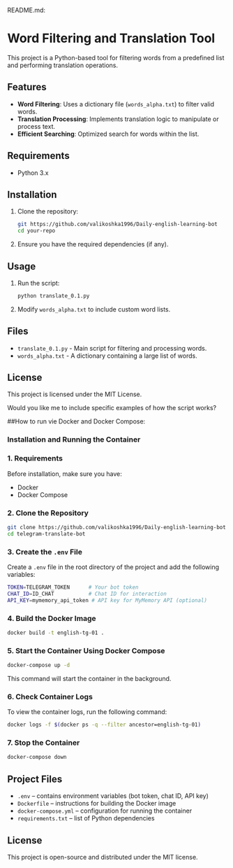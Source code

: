 README.md:


# Word Filtering and Translation Tool

This project is a Python-based tool for filtering words from a predefined list and performing translation operations.

## Features
- **Word Filtering**: Uses a dictionary file (`words_alpha.txt`) to filter valid words.
- **Translation Processing**: Implements translation logic to manipulate or process text.
- **Efficient Searching**: Optimized search for words within the list.

## Requirements
- Python 3.x

## Installation
1. Clone the repository:
   ```sh
   git https://github.com/valikoshka1996/Daily-english-learning-bot
   cd your-repo
   ```
2. Ensure you have the required dependencies (if any).

## Usage
1. Run the script:
   ```sh
   python translate_0.1.py
   ```
2. Modify `words_alpha.txt` to include custom word lists.

## Files
- `translate_0.1.py` - Main script for filtering and processing words.
- `words_alpha.txt` - A dictionary containing a large list of words.

## License
This project is licensed under the MIT License.


Would you like me to include specific examples of how the script works?

##How to run vie Docker and Docker Compose:

### Installation and Running the Container

### 1. Requirements
Before installation, make sure you have:
- Docker
- Docker Compose

### 2. Clone the Repository
```sh
git clone https://github.com/valikoshka1996/Daily-english-learning-bot
cd telegram-translate-bot
```

### 3. Create the `.env` File

Create a `.env` file in the root directory of the project and add the following variables:
```sh
TOKEN=TELEGRAM_TOKEN      # Your bot token
CHAT_ID=ID_CHAT           # Chat ID for interaction
API_KEY=mymemory_api_token # API key for MyMemory API (optional)
```

### 4. Build the Docker Image
```sh
docker build -t english-tg-01 .
```

### 5. Start the Container Using Docker Compose
```sh
docker-compose up -d
```

This command will start the container in the background.

### 6. Check Container Logs
To view the container logs, run the following command:
```sh
docker logs -f $(docker ps -q --filter ancestor=english-tg-01)
```

### 7. Stop the Container
```sh
docker-compose down
```

## Project Files

- `.env` – contains environment variables (bot token, chat ID, API key)
- `Dockerfile` – instructions for building the Docker image
- `docker-compose.yml` – configuration for running the container
- `requirements.txt` – list of Python dependencies

## License
This project is open-source and distributed under the MIT license.

